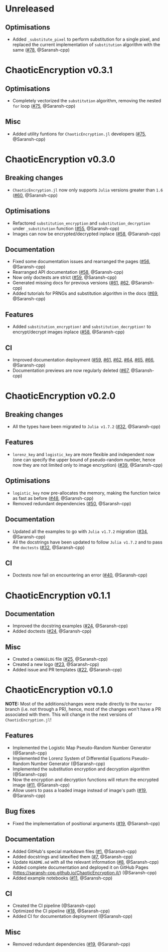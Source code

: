 # Unreleased

## Optimisations

-   Added `_substitute_pixel` to perform substitution for a single pixel, and replaced the current implementation of `substitution` algorithm with the same ([#78](https://github.com/Saransh-cpp/ChaoticEncryption.jl/pull/78), @Saransh-cpp)

# ChaoticEncryption v0.3.1

## Optimisations

-   Completely vectorized the `substitution` algorithm, removing the nested `for` loop ([#75](https://github.com/Saransh-cpp/ChaoticEncryption.jl/pull/75), @Saransh-cpp)

## Misc

-   Added utility funtions for `ChaoticEncryption.jl` developers ([#75](https://github.com/Saransh-cpp/ChaoticEncryption.jl/pull/75), @Saransh-cpp)

# ChaoticEncryption v0.3.0

## Breaking changes

-   `ChaoticEncryption.jl` now only supports `Julia` versions greater than `1.6` ([#60](https://github.com/Saransh-cpp/ChaoticEncryption.jl/pull/60), @Saransh-cpp)

## Optimisations

-   Refactored `substitution_encryption` and `substitution_decryption` under `_substitution` function ([#55](https://github.com/Saransh-cpp/ChaoticEncryption.jl/pull/55), @Saransh-cpp)
-   Images can now be encrypted/decrypted inplace ([#58](https://github.com/Saransh-cpp/ChaoticEncryption.jl/pull/58), @Saransh-cpp)

## Documentation

-   Fixed some documentation issues and rearranged the pages ([#56](https://github.com/Saransh-cpp/ChaoticEncryption.jl/pull/56), @Saransh-cpp)
-   Rearranged API documentation ([#58](https://github.com/Saransh-cpp/ChaoticEncryption.jl/pull/58), @Saransh-cpp)
-   Now only doctests are strict ([#59](https://github.com/Saransh-cpp/ChaoticEncryption.jl/pull/59), @Saransh-cpp)
-   Generated missing docs for previous versions ([#61](https://github.com/Saransh-cpp/ChaoticEncryption.jl/pull/61), [#62](https://github.com/Saransh-cpp/ChaoticEncryption.jl/pull/62), @Saransh-cpp)
-   Added tutorials for PRNGs and substitution algorithm in the docs ([#69](https://github.com/Saransh-cpp/ChaoticEncryption.jl/pull/69), @Saransh-cpp)

## Features

-   Added `substitution_encryption!` and `substitution_decryption!` to encrypt/decrypt images inplace ([#58](https://github.com/Saransh-cpp/ChaoticEncryption.jl/pull/58), @Saransh-cpp)

## CI

-   Improved documentation deployment ([#59](https://github.com/Saransh-cpp/ChaoticEncryption.jl/pull/59), [#61](https://github.com/Saransh-cpp/ChaoticEncryption.jl/pull/61), [#62](https://github.com/Saransh-cpp/ChaoticEncryption.jl/pull/62), [#64](https://github.com/Saransh-cpp/ChaoticEncryption.jl/pull/64), [#65](https://github.com/Saransh-cpp/ChaoticEncryption.jl/pull/65), [#66](https://github.com/Saransh-cpp/ChaoticEncryption.jl/pull/66), @Saransh-cpp)
-   Documentation previews are now regularly deleted ([#67](https://github.com/Saransh-cpp/ChaoticEncryption.jl/pull/67), @Saransh-cpp)

# ChaoticEncryption v0.2.0

## Breaking changes

-   All the types have been migrated to `Julia v1.7.2` ([#32](https://github.com/Saransh-cpp/ChaoticEncryption.jl/pull/32), @Saransh-cpp)

## Features

-   `lorenz_key` and `logistic_key` are more flexible and independent now (one can specify the upper bound of pseudo-random number, hence now they are not limited only to image encryption) ([#39](https://github.com/Saransh-cpp/ChaoticEncryption.jl/pull/39), @Saransh-cpp)

## Optimisations

-   `logistic_key` now pre-allocates the memory, making the function twice as fast as before ([#48](https://github.com/Saransh-cpp/ChaoticEncryption.jl/pull/48), @Saransh-cpp)
-   Removed redundant dependencies ([#50](https://github.com/Saransh-cpp/ChaoticEncryption.jl/pull/50), @Saransh-cpp)

## Documentation

-   Updated all the examples to go with `Julia v1.7.2` migration ([#34](https://github.com/Saransh-cpp/ChaoticEncryption.jl/pull/34), @Saransh-cpp)
-   All the docstrings have been updated to follow `Julia v1.7.2` and to pass the `doctests` ([#32](https://github.com/Saransh-cpp/ChaoticEncryption.jl/pull/32), @Saransh-cpp)

## CI

-   Doctests now fail on encountering an error ([#40](https://github.com/Saransh-cpp/ChaoticEncryption.jl/pull/40), @Saransh-cpp)

# ChaoticEncryption v0.1.1

## Documentation

-   Improved the docstring examples ([#24](https://github.com/Saransh-cpp/ChaoticEncryption.jl/pull/24), @Saransh-cpp)
-   Added doctests ([#24](https://github.com/Saransh-cpp/ChaoticEncryption.jl/pull/24), @Saransh-cpp)

## Misc

-   Created a `CHANGELOG` file ([#25](https://github.com/Saransh-cpp/ChaoticEncryption.jl/pull/25), @Saransh-cpp)
-   Created a new logo ([#23](https://github.com/Saransh-cpp/ChaoticEncryption.jl/pull/23), @Saransh-cpp)
-   Added issue and PR templates ([#22](https://github.com/Saransh-cpp/ChaoticEncryption.jl/pull/22), @Saransh-cpp)

# ChaoticEncryption v0.1.0

**NOTE:** Most of the additions/changes were made directly to the `master` branch (i.e. not through a PR), hence, most of the changes won't have a PR associated with them. This will change in the next versions of `ChaoticEncryption.jl`!

## Features

-   Implemented the Logistic Map Pseudo-Random Number Generator (@Saransh-cpp)
-   Implemented the Lorenz System of Differential Equations Pseudo-Random Number Generator (@Saransh-cpp)
-   Implemented the substitution encryption and decryption algorithm (@Saransh-cpp)
-   Now the encryption and decryption functions will return the encrypted image ([#11](https://github.com/Saransh-cpp/ChaoticEncryption.jl/pull/11), @Saransh-cpp)
-   Allow users to pass a loaded image instead of image's path ([#19](https://github.com/Saransh-cpp/ChaoticEncryption.jl/pull/19), @Saransh-cpp)

## Bug fixes

-   Fixed the implementation of positional arguments ([#19](https://github.com/Saransh-cpp/ChaoticEncryption.jl/pull/19), @Saransh-cpp)

## Documentation

-   Added GitHub's special markdown files ([#1](https://github.com/Saransh-cpp/ChaoticEncryption.jl/pull/1), @Saransh-cpp)
-   Added docstrings and latexified them ([#7](https://github.com/Saransh-cpp/ChaoticEncryption.jl/pull/7), @Saransh-cpp)
-   Update `README.md` with all the relevant information ([#8](https://github.com/Saransh-cpp/ChaoticEncryption.jl/pull/8), @Saransh-cpp)
-   Added complete documentation and deployed it on GitHub Pages (<https://saransh-cpp.github.io/ChaoticEncryption.jl/>) (@Saransh-cpp)
-   Added example notebooks ([#11](https://github.com/Saransh-cpp/ChaoticEncryption.jl/pull/11), @Saransh-cpp)

## CI

-   Created the CI pipeline (@Saransh-cpp)
-   Optimized the CI pipeline ([#18](https://github.com/Saransh-cpp/ChaoticEncryption.jl/pull/18), @Saransh-cpp)
-   Added CI for documentation deployment (@Saransh-cpp)

## Misc

-   Removed redundant dependencies ([#19](https://github.com/Saransh-cpp/ChaoticEncryption.jl/pull/19), @Saransh-cpp)
